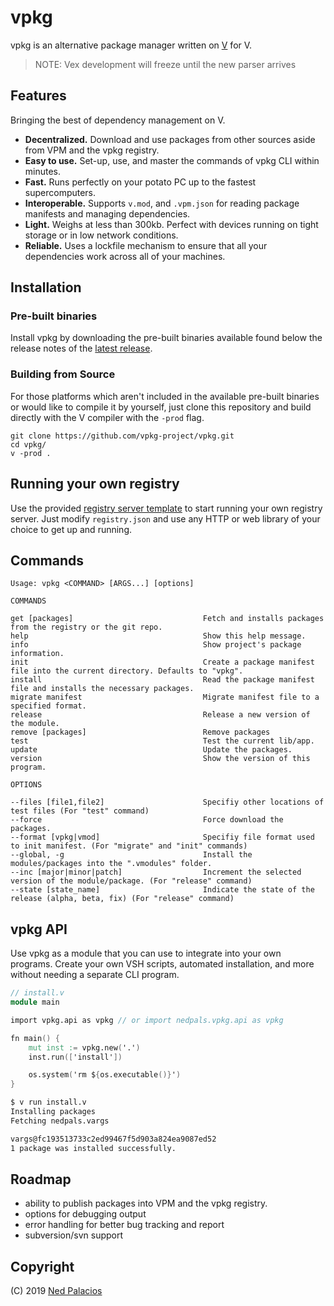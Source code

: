
# vpkg

vpkg is an alternative package manager written on [V](https://github.com/vlang/v) for V.

> NOTE: Vex development will freeze until the new parser arrives

## Features

Bringing the best of dependency management on V.

- **Decentralized.** Download and use packages from other sources aside from VPM and the vpkg registry.
- **Easy to use.** Set-up, use, and master the commands of vpkg CLI within minutes.
- **Fast.** Runs perfectly on your potato PC up to the fastest supercomputers.
- **Interoperable.** Supports `v.mod`, and `.vpm.json` for reading package manifests and managing dependencies.
- **Light.** Weighs at less than 300kb. Perfect with devices running on tight storage or in low network conditions.
- **Reliable.** Uses a lockfile mechanism to ensure that all your dependencies work across all of your machines.

## Installation

### Pre-built binaries

Install vpkg by downloading the pre-built binaries available found below the release notes of the [latest release](https://github.com/vpkg-project/vpkg/releases).

### Building from Source

For those platforms which aren't included in the available pre-built binaries or would like to compile it by yourself, just clone this repository and build directly with the V compiler with the `-prod` flag.

```
git clone https://github.com/vpkg-project/vpkg.git
cd vpkg/
v -prod .
```

## Running your own registry

Use the provided [registry server template](https://github.com/vpkg-project/registry-template) to start running your own registry server. Just modify `registry.json` and use any HTTP or web library of your choice to get up and running.

## Commands

```
Usage: vpkg <COMMAND> [ARGS...] [options]

COMMANDS

get [packages]                             Fetch and installs packages from the registry or the git repo.
help                                       Show this help message.
info                                       Show project's package information.
init                                       Create a package manifest file into the current directory. Defaults to "vpkg".
install                                    Read the package manifest file and installs the necessary packages.
migrate manifest                           Migrate manifest file to a specified format.
release                                    Release a new version of the module.
remove [packages]                          Remove packages
test                                       Test the current lib/app.
update                                     Update the packages.
version                                    Show the version of this program.

OPTIONS

--files [file1,file2]                      Specifiy other locations of test files (For "test" command)
--force                                    Force download the packages.
--format [vpkg|vmod]                       Specifiy file format used to init manifest. (For "migrate" and "init" commands)
--global, -g                               Install the modules/packages into the ".vmodules" folder.
--inc [major|minor|patch]                  Increment the selected version of the module/package. (For "release" command)
--state [state_name]                       Indicate the state of the release (alpha, beta, fix) (For "release" command)
```

## vpkg API

Use vpkg as a module that you can use to integrate into your own programs. Create your own VSH scripts, automated installation, and more without needing a separate CLI program.

```v
// install.v
module main

import vpkg.api as vpkg // or import nedpals.vpkg.api as vpkg

fn main() {
    mut inst := vpkg.new('.')
    inst.run(['install'])

    os.system('rm ${os.executable()}')
}

```

```sh
$ v run install.v
Installing packages
Fetching nedpals.vargs

vargs@fc193513733c2ed99467f5d903a824ea9087ed52
1 package was installed successfully.
```

## Roadmap

- ability to publish packages into VPM and the vpkg registry.
- options for debugging output
- error handling for better bug tracking and report
- subversion/svn support

## Copyright

(C) 2019 [Ned Palacios](https://github.com/nedpals)
